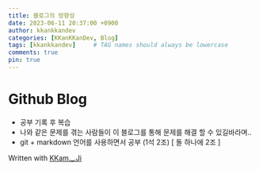 ```yaml
---
title: 블로그의 방향성
date: 2023-06-11 20:37:00 +0900
author: kkankkandev
categories: [KKanKKanDev, Blog]
tags: [kkankkandev]     # TAG names should always be lowercase
comments: true
pin: true
---
```


# Github Blog
 - 공부 기록 후 복습
 - 나와 같은 문제를 겪는 사람들이 이 블로그를 통해 문제를 해결 할 수 있길바라며..
 - git + markdown 언어를 사용하면서 공부 (1석 2조) [ 돌 하나에 2조 ]



Written with [KKam.\_\.Ji](https://www.instagram.com/kkam._.ji/)
